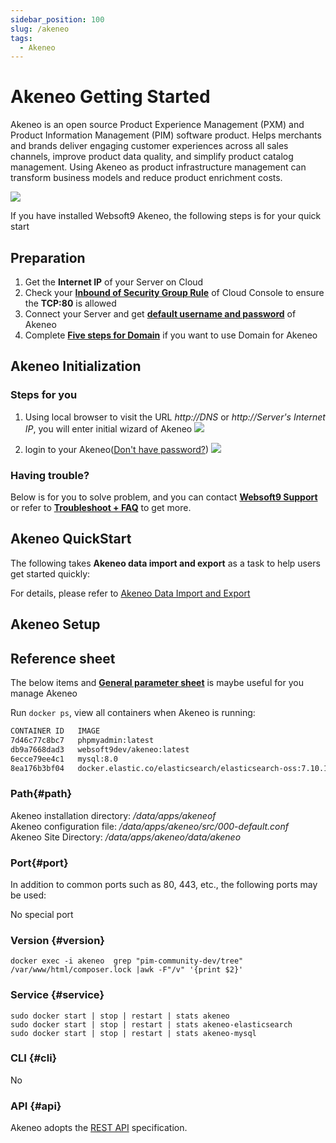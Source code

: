 ```yaml
---
sidebar_position: 100
slug: /akeneo
tags:
  - Akeneo
---
```


# Akeneo Getting Started

Akeneo is an open source Product Experience Management (PXM) and Product Information Management (PIM) software product. Helps merchants and brands deliver engaging customer experiences across all sales channels, improve product data quality, and simplify product catalog management. Using Akeneo as product infrastructure management can transform business models and reduce product enrichment costs.

![](https://libs.websoft9.com/Websoft9/DocsPicture/en/akeneo/akeneo-main-websoft9.png)

If you have installed Websoft9 Akeneo, the following steps is for your quick start

## Preparation

1. Get the **Internet IP** of your Server on Cloud
2. Check your **[Inbound of Security Group Rule](./administrator/firewall#security)** of Cloud Console to ensure the **TCP:80** is allowed
3. Connect your Server and get **[default username and password](./user/credentials)** of Akeneo
4. Complete **[Five steps for Domain](./administrator/domain_step)** if you want to use Domain for Akeneo

## Akeneo Initialization

### Steps for you

1. Using local browser to visit the URL *http://DNS* or *http://Server's Internet IP*, you will enter initial wizard of Akeneo
   ![](https://libs.websoft9.com/Websoft9/DocsPicture/zh/akeneo/akeneo-login-websoft9.png)

2. login to your Akeneo([Don't have password?](./user/credentials))
   ![](https://libs.websoft9.com/Websoft9/DocsPicture/zh/akeneo/akeneo-product-websoft9.png)

### Having trouble?

Below is for you to solve problem, and you can contact **[Websoft9 Support](./helpdesk)** or refer to **[Troubleshoot + FAQ](./faq#setup)** to get more.  

## Akeneo QuickStart

The following takes **Akeneo data import and export** as a task to help users get started quickly:

For details, please refer to [Akeneo Data Import and Export](https://docs.akeneo.com/6.0/import_and_export_data/index.html)

## Akeneo Setup

## Reference sheet

The below items and **[General parameter sheet](./administrator/parameter)** is maybe useful for you manage Akeneo

Run `docker ps`, view all containers when Akeneo is running:  

```bash
CONTAINER ID   IMAGE                                                      COMMAND                  CREATED         STATUS         PORTS                                                  NAMES
7d46c77c8bc7   phpmyadmin:latest                                          "/docker-entrypoint.…"   6 minutes ago   Up 6 minutes   0.0.0.0:9090->80/tcp, :::9090->80/tcp                  phpmyadmin
db9a7668dad3   websoft9dev/akeneo:latest                                  "/entrypoint.sh /usr…"   7 minutes ago   Up 6 minutes   0.0.0.0:9001->80/tcp, :::9001->80/tcp                  akeneo
6ecce79ee4c1   mysql:8.0                                                  "docker-entrypoint.s…"   7 minutes ago   Up 6 minutes   0.0.0.0:3306->3306/tcp, :::3306->3306/tcp, 33060/tcp   akeneo-mysql
8ea176b3bf04   docker.elastic.co/elasticsearch/elasticsearch-oss:7.10.1   "/tini -- /usr/local…"   7 minutes ago   Up 6 minutes   0.0.0.0:9200->9200/tcp, :::9200->9200/tcp, 9300/tcp    akeneo-elasticsearch
```

### Path{#path}

Akeneo installation directory: */data/apps/akeneof*  
Akeneo configuration file: */data/apps/akeneo/src/000-default.conf*  
Akeneo Site Directory: */data/apps/akeneo/data/akeneo*     

### Port{#port}

In addition to common ports such as 80, 443, etc., the following ports may be used:

No special port

### Version {#version}

```
docker exec -i akeneo  grep "pim-community-dev/tree" /var/www/html/composer.lock |awk -F"/v" '{print $2}'
```

### Service {#service}

```shell
sudo docker start | stop | restart | stats akeneo
sudo docker start | stop | restart | stats akeneo-elasticsearch
sudo docker start | stop | restart | stats akeneo-mysql
```

### CLI {#cli}

No

### API {#api}

Akeneo adopts the [REST API](https://api.akeneo.com/documentation/introduction.html) specification.